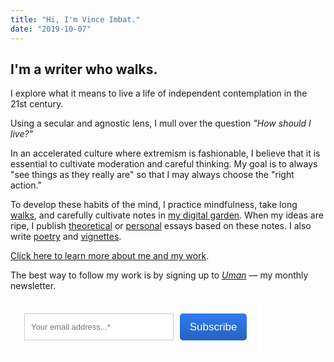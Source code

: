 ```yaml
---
title: "Hi, I'm Vince Imbat."
date: "2019-10-07"
---
```


## I'm a writer who walks.

I explore what it means to live a life of independent contemplation in the 21st century.

Using a secular and agnostic lens, I  mull over the question _"How should I live?"_

In an accelerated culture where extremism is fashionable, I believe that it is essential to cultivate moderation and careful thinking. My goal is to always "see things as they really are" so that I may always choose the "right action."

To develop these habits of the mind, I practice mindfulness, take long [walks](/tags/walk-narratives), and carefully cultivate notes in [my digital garden](https://notes.vinceimbat.com). When my ideas are ripe, I publish [theoretical](/categories/essays) or [personal](/categories/personal-essays) essays based on these notes. I also write [poetry](categories/poetry) and [vignettes](categories/vignettes).

[Click here to learn more about me and my work](/about).

The best way to follow my work is by signing up to _[Uman](/newsletter)_ — my monthly newsletter.

<style>
    @import url('https://fonts.mailerlite.com/css?family=Open+Sans:400,400i,700,700i&subset=cyrillic,cyrillic-ext,latin-ext');
    #mlb2-8723416,
    #mlb2-8723416 *,
    #mlb2-8723416 a:hover,
    #mlb2-8723416 a:visited,
    #mlb2-8723416 a:focus,
    #mlb2-8723416 a:active {
        overflow: visible;
        position: static;
        background: none;
        border: none;
        bottom: auto;
        clear: none;
        cursor: default;
        float: none;
        letter-spacing: normal;
        line-height: normal;
        text-align: left;
        text-indent: 0;
        text-transform: none;
        visibility: visible;
        white-space: normal;
        max-height: none;
        max-width: none;
        left: auto;
        min-height: 0;
        min-width: 0;
        right: auto;
        top: auto;
        width: auto;
        z-index: auto;
        text-shadow: none;
        box-shadow: none;
        outline: medium none;
    }

    #mlb2-8723416 a:hover {
        cursor: pointer !important;
    }

    #mlb2-8723416 h4 {
        font-weight: normal;
    }

    #mlb2-8723416 .subscribe-form {
        padding: 20px;
        width: 400px !important;
        border: 2px solid #FFFFFF !important;
        background: transparent none !important;
        border-radius: 0px !important;
        box-sizing: border-box !important;
    }

    #mlb2-8723416 .ml-block-form {
        margin-bottom: 0px;
    }

    #mlb2-8723416 .subscribe-form .form-section {
        margin-bottom: 20px;
        width: 100%;
    }

    #mlb2-8723416 .subscribe-form .form-section.mb10 {
        margin-bottom: 10px;
        float: left;
    }

    #mlb2-8723416 .subscribe-form .form-section.mb0 {
        margin-bottom: 0px;
    }

    #mlb2-8723416 .subscribe-form .form-section h4 {
        margin: 0px 0px 10px 0px !important;
        padding: 0px !important;
        color: #000000 !important;
        font-family: 'Open Sans', sans-serif !important;
        font-size: 28px !important;
        line-height: 100%;
        text-align: left !important;
    }

    #mlb2-8723416 .subscribe-form .form-section p,
    #mlb2-8723416 .subscribe-form .form-section li {
        line-height: 150%;
        padding: 0px !important;
        margin: 0px 0px 10px 0px;
        color: #000000 !important;
        font-family: 'Open Sans', sans-serif !important;
        font-size: 14px !important;
    }

    #mlb2-8723416 .subscribe-form .form-section a {
        font-size: 14px;
    }

    #mlb2-8723416 .subscribe-form .form-section .confirmation_checkbox {
        line-height: 150%;
        padding: 0px !important;
        margin: 0px 0px 15px 0px !important;
        color: #000000 !important;
        font-family: 'Arial', sans-serif !important;
        font-size: 17px !important;
        font-weight: normal !important;
    }

    #mlb2-8723416 .subscribe-form .form-section .confirmation_checkbox input[type="checkbox"] {
        display: inline-block;
        margin-right: 5px !important;
        opacity: 1;
        -webkit-appearance: checkbox;
        -moz-appearance: checkbox;
        appearance: checkbox;
    }

    #mlb2-8723416 .subscribe-form .form-section .form-group {
        margin-bottom: 15px;
    }

    #mlb2-8723416 .subscribe-form .form-section .form-group label {
        float: left;
        margin-bottom: 10px;
        width: 100%;
        line-height: 100%;
        color: #000000 !important;
        font-family: 'Open Sans', sans-serif !important;
        font-size: 14px !important;
    }

    #mlb2-8723416 .subscribe-form .form-section .checkbox {
        width: 100%;
        margin: 0px 0px 10px 0px;
    }

    #mlb2-8723416 .subscribe-form .form-section .checkbox label {
        color: #000000 !important;
        font-family: 'Open Sans', sans-serif !important;
        font-size: 14px !important;
    }

    #mlb2-8723416 .subscribe-form .form-section .checkbox input {
        margin: 0px 5px 0px 0px;
    }

    #mlb2-8723416 .subscribe-form .form-section .checkbox input[type="checkbox"] {
        display: inline-block;
        opacity: 1;
        -webkit-appearance: checkbox;
        -moz-appearance: checkbox;
        appearance: checkbox;
    }

    #mlb2-8723416.ml-subscribe-form .form-group .form-control {
        width: 100%;
        font-size: 13px;
        padding: 10px 10px;
        height: auto;
        font-family: Arial;
        border-radius: 0px;
        border: 1px solid #cccccc !important;
        color: #000000 !important;
        background-color: #FFFFFF !important;
        -webkit-box-sizing: border-box;
        -moz-box-sizing: border-box;
        box-sizing: border-box;
        clear: left;
    }

    #mlb2-8723416.ml-subscribe-form button {
        border: none !important;
        cursor: pointer !important;
        width: 100% !important;
        border-radius: 5px !important;
        height: 42.5px !important;
        background-color: #317af0 !important;
        color: #FFFFFF !important;
        font-family: 'Arial', sans-serif !important;
        font-size: 17px !important;
        text-align: center !important;
        padding: 0 !important;
        margin: 0 !important;
        position: relative!important;
    }

    #mlb2-8723416.ml-subscribe-form button.gradient-on {
        background: -webkit-linear-gradient(top, rgba(0, 0, 0, 0) 0%, rgba(0, 0, 0, 0.2) 100%);
        background: -o-linear-gradient(top, rgba(0, 0, 0, 0) 0%, rgba(0, 0, 0, 0.2) 100%);
        background: -moz-linear-gradient(top, rgba(0, 0, 0, 0) 0%, rgba(0, 0, 0, 0.2) 100%);
        background: linear-gradient(top, rgba(0, 0, 0, 0) 0%, rgba(0, 0, 0, 0.2) 100%);
    }

    #mlb2-8723416.ml-subscribe-form button.gradient-on:hover {
        background: -webkit-linear-gradient(top, rgba(0, 0, 0, 0) 0%, rgba(0, 0, 0, 0.3) 100%);
        background: -o-linear-gradient(top, rgba(0, 0, 0, 0) 0%, rgba(0, 0, 0, 0.3) 100%);
        background: -moz-linear-gradient(top, rgba(0, 0, 0, 0) 0%, rgba(0, 0, 0, 0.3) 100%);
        background: linear-gradient(top, rgba(0, 0, 0, 0) 0%, rgba(0, 0, 0, 0.3) 100%);
    }

    #mlb2-8723416.ml-subscribe-form button[disabled] {
        cursor: not-allowed!important;
    }

    #mlb2-8723416.ml-subscribe-form .form-section.ml-error label {
        color: red!important;
    }

    #mlb2-8723416.ml-subscribe-form .form-group.ml-error label {
        color: red!important;
    }

    #mlb2-8723416.ml-subscribe-form .form-group.ml-error .form-control {
        border-color: red!important;
    }

    #mlb2-8723416 .ml-vertical-align-center {
        text-align: left;
        display: block;
    }

    #mlb2-8723416 .ml-block-success,
    #mlb2-8723416 form.ml-block-form {
        display: inline-block;
        width: 400px;
    }

    @media (max-width: 768px) {
        #mlb2-8723416 {
            width: 100% !important;
        }
        #mlb2-8723416 form.ml-block-form,
        #mlb2-8723416.ml-subscribe-form .subscribe-form {
            width: 100% !important;
        }
    }

    #mlb2-8723416 .subscribe-form.horizontal {
        padding-bottom: 0px;
    }

    #mlb2-8723416 .subscribe-form .form-section.horizontal {
        float: left;
        margin-bottom: 5px;
        width: 70%;
    }

    #mlb2-8723416 .subscribe-form .form-section.horizontal .form-group {
        float: left;
        width: 100%;
        padding-right: 10px;
        box-sizing: border-box;
    }

    #mlb2-8723416 .subscribe-form .form-section.horizontal .form-group .form-control {
        height: 42.5px;
    }

    #mlb2-8723416 .subscribe-form .ml-form-visible-xs {
        display: none;
    }

    #mlb2-8723416 .subscribe-form .form-section.horizontal.ml-button-position {
        width: 30%;
        padding: 0;
    }

    #mlb2-8723416 .subscribe-form .form-section.horizontal.ml-button-position.top-padding {
        padding-top: 24px;
    }

    @media (max-width: 768px) {
        #mlb2-8723416.ml-subscribe-form .subscribe-form .form-section.horizontal {
            float: none;
        }
        #mlb2-8723416.ml-subscribe-form .subscribe-form .form-section.horizontal,
        #mlb2-8723416.ml-subscribe-form .subscribe-form .form-section.horizontal.ml-button-position,
        #mlb2-8723416.ml-subscribe-form .subscribe-form .form-section.horizontal .form-group {
            width: 100%;
            padding: 0;
        }
        #mlb2-8723416 .subscribe-form .form-section.horizontal.ml-button-position {
            margin-bottom: 20px;
        }
        #mlb2-8723416 .subscribe-form .ml-form-visible-xs {
            display: block;
        }
        #mlb2-8723416 .subscribe-form .ml-form-hidden-xs {
            display: none;
        }
    }
</style>
<div id="mlb2-8723416" class="ml-subscribe-form ml-subscribe-form-8723416">
    <div class="ml-vertical-align-center">
        <div class="subscribe-form ml-block-success" style="display:none">
            <div class="form-section">
                <p>Thank you! You have successfully subscribed to Uman.</p>
            </div>
        </div>
        <form class="ml-block-form" action="https://static.mailerlite.com/webforms/submit/c4c6v1" data-id="873582" data-code="c4c6v1" method="POST" target="_blank">
            <div class="subscribe-form horizontal">
                <div class="form-section horizontal">
                    <div class="form-group ml-field-email ml-validate-required ml-validate-email">
                        <input type="email" name="fields[email]" class="form-control" placeholder="Your email address...*" value="" autocomplete="email" x-autocompletetype="email" spellcheck="false" autocapitalize="off" autocorrect="off">
                    </div>
                </div>
                <div class="form-section horizontal ml-button-position">
                    <button type="submit" class="primary gradient-on">
                        Subscribe
                    </button>
                    <button disabled="disabled" style="display: none;" type="button" class="loading gradient-on">
                        <img src="https://static.mailerlite.com/images/rolling@2x.gif" width="20" height="20" style="width: 20px; height: 20px;">
                    </button>
                </div>
                <div class="clearfix" style="clear: both;"></div>
                <input type="hidden" name="ml-submit" value="1" />
            </div>
        </form>
        <script>
            function ml_webform_success_8723416() {
                var $ = ml_jQuery || jQuery;

                $('.ml-subscribe-form-8723416 .ml-block-success').show();
                $('.ml-subscribe-form-8723416 .ml-block-form').hide();
            };
        </script>
    </div>
</div>
<script type="text/javascript" src="https://static.mailerlite.com/js/w/webforms.min.js?v0c75f831c56857441820dcec3163967c"></script>
